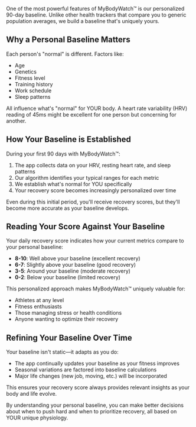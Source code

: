 One of the most powerful features of MyBodyWatch™ is our personalized 90-day baseline. Unlike other health trackers that compare you to generic population averages, we build a baseline that's uniquely yours.

## Why a Personal Baseline Matters

Each person's "normal" is different. Factors like:

- Age
- Genetics
- Fitness level
- Training history
- Work schedule
- Sleep patterns

All influence what's "normal" for YOUR body. A heart rate variability (HRV) reading of 45ms might be excellent for one person but concerning for another.

## How Your Baseline is Established

During your first 90 days with MyBodyWatch™:

1. The app collects data on your HRV, resting heart rate, and sleep patterns
2. Our algorithm identifies your typical ranges for each metric
3. We establish what's normal for YOU specifically
4. Your recovery score becomes increasingly personalized over time

Even during this initial period, you'll receive recovery scores, but they'll become more accurate as your baseline develops.

## Reading Your Score Against Your Baseline

Your daily recovery score indicates how your current metrics compare to your personal baseline:

- **8-10**: Well above your baseline (excellent recovery)
- **6-7**: Slightly above your baseline (good recovery)
- **3-5**: Around your baseline (moderate recovery)
- **0-2**: Below your baseline (limited recovery)

This personalized approach makes MyBodyWatch™ uniquely valuable for:

- Athletes at any level
- Fitness enthusiasts
- Those managing stress or health conditions
- Anyone wanting to optimize their recovery

## Refining Your Baseline Over Time

Your baseline isn't static—it adapts as you do:

- The app continually updates your baseline as your fitness improves
- Seasonal variations are factored into baseline calculations
- Major life changes (new job, moving, etc.) will be incorporated

This ensures your recovery score always provides relevant insights as your body and life evolve.

By understanding your personal baseline, you can make better decisions about when to push hard and when to prioritize recovery, all based on YOUR unique physiology.